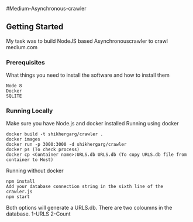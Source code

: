 #Medium-Asynchronous-crawler

## Getting Started

My task was to build NodeJS based Asynchronouscrawler to crawl medium.com

### Prerequisites

What things you need to install the software and how to install them

```
Node 8
Docker
SQLITE
```

### Running Locally

Make sure you have Node.js and docker installed
Running using docker
```
docker build -t shikhergarg/crawler .
docker images
docker run -p 3000:3000 -d shikhergarg/crawler
docker ps (To check process)
docker cp <Container name>:URLS.db URLS.db (To copy URLS.db file from container to Host)

```
Running without docker
```
npm install
Add your database connection string in the sixth line of the crawler.js
npm start
```
Both options will generate a URLS.db.
There are two coloumns in the database.
1-URLS
2-Count



